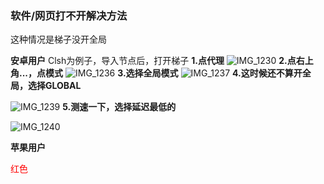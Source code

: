 ### 软件/网页打不开解决方法

这种情况是梯子没开全局

**安卓用户**
Clsh为例子，导入节点后，打开梯子
**1.点代理**
![IMG_1230](https://github.com/user-attachments/assets/01913348-3c79-4626-b3ca-e4c5322cb9a8)
**2.点右上角...，点模式**
![IMG_1236](https://github.com/user-attachments/assets/7e5841bb-ab87-4031-b2a1-8991856fdcdd)
**3.选择全局模式**
![IMG_1237](https://github.com/user-attachments/assets/2fc72e22-6227-4ee5-8439-4dbde97bf9f1)
**4.这时候还不算开全局，选择GLOBAL**


![IMG_1239](https://github.com/user-attachments/assets/d0467573-cfa5-4bcd-b690-ff1e307237c7)
**5.测速一下，选择延迟最低的**


![IMG_1240](https://github.com/user-attachments/assets/d5a645f3-e1e3-42d2-8ea1-d8c90c50d50f)




**苹果用户**

<font color=red> 红色 </font>